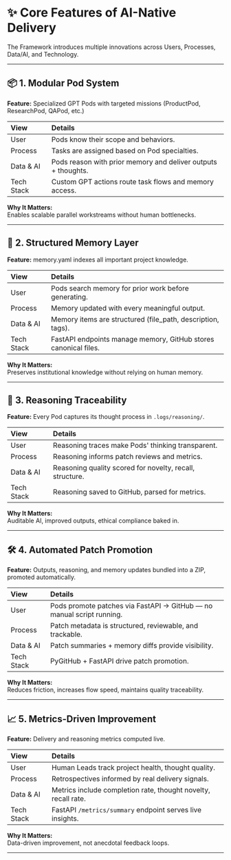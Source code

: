 # ✨ Core Features of AI-Native Delivery

The Framework introduces multiple innovations across Users, Processes, Data/AI, and Technology.

---

## 📦 1. Modular Pod System

**Feature:** Specialized GPT Pods with targeted missions (ProductPod, ResearchPod, QAPod, etc.)

| View | Details |
|:---|:---|
| User | Pods know their scope and behaviors. |
| Process | Tasks are assigned based on Pod specialties. |
| Data & AI | Pods reason with prior memory and deliver outputs + thoughts. |
| Tech Stack | Custom GPT actions route task flows and memory access. |

**Why It Matters:**  
Enables scalable parallel workstreams without human bottlenecks.

---

## 🧠 2. Structured Memory Layer

**Feature:** memory.yaml indexes all important project knowledge.

| View | Details |
|:---|:---|
| User | Pods search memory for prior work before generating. |
| Process | Memory updated with every meaningful output. |
| Data & AI | Memory items are structured (file_path, description, tags). |
| Tech Stack | FastAPI endpoints manage memory, GitHub stores canonical files. |

**Why It Matters:**  
Preserves institutional knowledge without relying on human memory.

---

## 🔎 3. Reasoning Traceability

**Feature:** Every Pod captures its thought process in `.logs/reasoning/`.

| View | Details |
|:---|:---|
| User | Reasoning traces make Pods' thinking transparent. |
| Process | Reasoning informs patch reviews and metrics. |
| Data & AI | Reasoning quality scored for novelty, recall, structure. |
| Tech Stack | Reasoning saved to GitHub, parsed for metrics. |

**Why It Matters:**  
Auditable AI, improved outputs, ethical compliance baked in.

---

## 🛠 4. Automated Patch Promotion

**Feature:** Outputs, reasoning, and memory updates bundled into a ZIP, promoted automatically.

| View | Details |
|:---|:---|
| User | Pods promote patches via FastAPI → GitHub — no manual script running. |
| Process | Patch metadata is structured, reviewable, and trackable. |
| Data & AI | Patch summaries + memory diffs provide visibility. |
| Tech Stack | PyGitHub + FastAPI drive patch promotion. |

**Why It Matters:**  
Reduces friction, increases flow speed, maintains quality traceability.

---

## 📈 5. Metrics-Driven Improvement

**Feature:** Delivery and reasoning metrics computed live.

| View | Details |
|:---|:---|
| User | Human Leads track project health, thought quality. |
| Process | Retrospectives informed by real delivery signals. |
| Data & AI | Metrics include completion rate, thought novelty, recall rate. |
| Tech Stack | FastAPI `/metrics/summary` endpoint serves live insights. |

**Why It Matters:**  
Data-driven improvement, not anecdotal feedback loops.

---
